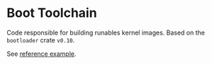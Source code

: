 # Boot Toolchain

Code responsible for building runables kernel images. Based on the `bootloader`
crate `v0.10`.

See [reference example](https://github.com/rust-osdev/bootloader/tree/a1286cab072ad03a3d302be9ea694e3f0d72aa9e/examples/test_framework).

